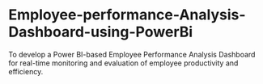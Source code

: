 # Employee-performance-Analysis-Dashboard-using-PowerBi
To develop a Power BI-based Employee Performance Analysis Dashboard for real-time monitoring and evaluation of employee productivity and efficiency.
